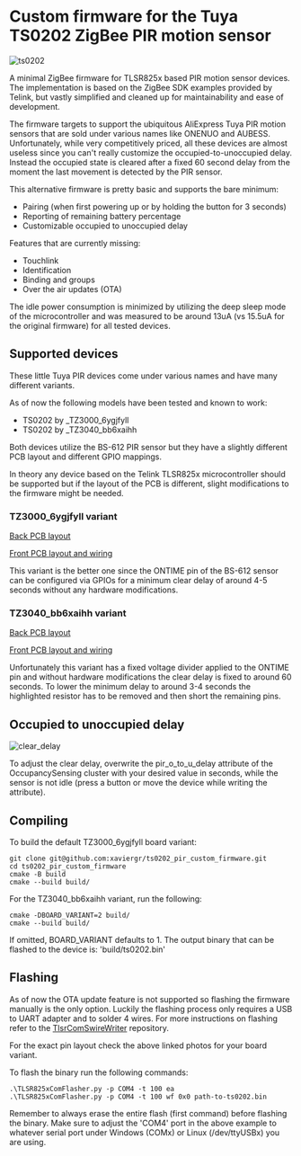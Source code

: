 # Custom firmware for the Tuya TS0202 ZigBee PIR motion sensor

![ts0202](https://github.com/xaviergr/ts0202_pir_custom_firmware/assets/1671631/e6ab9248-b88a-4981-8ef2-86a3111c9bd8)

A minimal ZigBee firmware for TLSR825x based PIR motion sensor devices.
The implementation is based on the ZigBee SDK examples provided by Telink, but
vastly simplified and cleaned up for maintainability and ease of development.

The firmware targets to support the ubiquitous AliExpress Tuya PIR motion sensors
that are sold under various names like ONENUO and AUBESS. Unfortunately, while
very competitively priced, all these devices are almost useless since you
can't really customize the occupied-to-unoccupied delay. Instead the occupied
state is cleared after a fixed 60 second delay from the moment the last movement
is detected by the PIR sensor.

This alternative firmware is pretty basic and supports the bare minimum:
 - Pairing (when first powering up or by holding the button for 3 seconds)
 - Reporting of remaining battery percentage
 - Customizable occupied to unoccupied delay

Features that are currently missing:
 - Touchlink
 - Identification
 - Binding and groups
 - Over the air updates (OTA)

The idle power consumption is minimized by utilizing the deep sleep mode of the
microcontroller and was measured to be around 13uA (vs 15.5uA for the original
firmware) for all tested devices.

## Supported devices

These little Tuya PIR devices come under various names and have many different variants.

As of now the following models have been tested and known to work:
 - TS0202 by _TZ3000_6ygjfyll
 - TS0202 by _TZ3040_bb6xaihh

Both devices utilize the BS-612 PIR sensor but they have a slightly different
PCB layout and different GPIO mappings.

In theory any device based on the Telink TLSR825x microcontroller should be
supported but if the layout of the PCB is different, slight modifications to the
firmware might be needed.

### TZ3000_6ygjfyll variant

[Back PCB layout](https://github.com/xaviergr/ts0202_pir_custom_firmware/assets/1671631/0a67bdb0-653e-4e34-9c7f-91f5806a6b56)

[Front PCB layout and wiring](https://github.com/xaviergr/ts0202_pir_custom_firmware/assets/1671631/c07b3cbc-5f7e-499f-b4ff-5234634219a5)

This variant is the better one since the ONTIME pin of the BS-612 sensor can be
configured via GPIOs for a minimum clear delay of around 4-5 seconds without any
hardware modifications.

### TZ3040_bb6xaihh variant

[Back PCB layout](https://github.com/xaviergr/ts0202_pir_custom_firmware/assets/1671631/c219fedf-c545-436c-b95c-70e964b369b3)

[Front PCB layout and wiring](https://github.com/xaviergr/ts0202_pir_custom_firmware/assets/1671631/d8d658d1-c19c-4a42-91ac-2a3dcc0bcd59)

Unfortunately this variant has a fixed voltage divider applied to the ONTIME pin
and without hardware modifications the clear delay is fixed to around 60 seconds.
To lower the minimum delay to around 3-4 seconds the highlighted resistor has
to be removed and then short the remaining pins.

## Occupied to unoccupied delay

![clear_delay](https://github.com/xaviergr/ts0202_pir_custom_firmware/assets/1671631/22819849-180d-4634-84fa-1194e8fb8759)

To adjust the clear delay, overwrite the pir_o_to_u_delay attribute of the
OccupancySensing cluster with your desired value in seconds, while the sensor
is not idle (press a button or move the device while writing the attribute).

## Compiling

To build the default TZ3000_6ygjfyll board variant:

```
git clone git@github.com:xaviergr/ts0202_pir_custom_firmware.git
cd ts0202_pir_custom_firmware
cmake -B build
cmake --build build/
```

For the TZ3040_bb6xaihh variant, run the following:
```
cmake -DBOARD_VARIANT=2 build/
cmake --build build/
```

If omitted, BOARD_VARIANT defaults to 1.
The output binary that can be flashed to the device is: 'build/ts0202.bin'

## Flashing

As of now the OTA update feature is not supported so flashing the firmware manually
is the only option. Luckily the flashing process only requires a USB to UART
adapter and to solder 4 wires. For more instructions on flashing refer to the
[TlsrComSwireWriter](https://github.com/pvvx/TlsrComSwireWriter) repository.

For the exact pin layout check the above linked photos for your board variant.

To flash the binary run the following commands:
```
.\TLSR825xComFlasher.py -p COM4 -t 100 ea
.\TLSR825xComFlasher.py -p COM4 -t 100 wf 0x0 path-to-ts0202.bin
```

Remember to always erase the entire flash (first command) before flashing the
binary. Make sure to adjust the 'COM4' port in the above example to whatever
serial port under Windows (COMx) or Linux (/dev/ttyUSBx) you are using.
